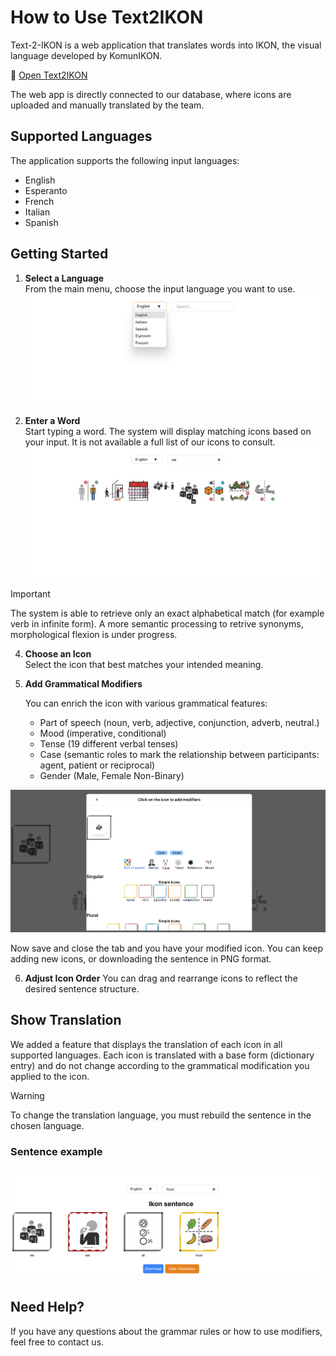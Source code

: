 # How to Use Text2IKON

<p>Text-2-IKON is a web application that translates words into IKON, the visual language developed by KomunIKON. 
   
:link: [Open Text2IKON](https://text2ikon.komunikon.com/)</p>
<p>The web app is directly connected to our database, where icons are uploaded and manually translated by the team.</p>


## Supported Languages
The application supports the following input languages:
- English
- Esperanto
- French
- Italian
- Spanish

## Getting Started

1. **Select a Language**  
   From the main menu, choose the input language you want to use.
   ![select language](../select_language.png)

3. **Enter a Word**  
   Start typing a word. The system will display matching icons based on your input. It is not available a full list of our icons to consult.
![select a word](../select_word.png)

> [!IMPORTANT]
> The system is able to retrieve only an exact alphabetical match (for example verb in infinite form). A more semantic processing to retrive synonyms, morphological flexion is under progress.

4. **Choose an Icon**  
   Select the icon that best matches your intended meaning.

5. **Add Grammatical Modifiers**

   You can enrich the icon with various grammatical features:
   - Part of speech (noun, verb, adjective, conjunction, adverb, neutral.)
   - Mood (imperative, conditional)
   - Tense (19 different verbal tenses)
   - Case (semantic roles to mark the relationship between participants: agent, patient or reciprocal)
   - Gender (Male, Female Non-Binary)

![add_iconeme](../add_iconeme.png)
<p>Now save and close the tab and you have your modified icon. You can keep adding new icons, or downloading the sentence in PNG format.</p>

6. **Adjust Icon Order**
You can drag and rearrange icons to reflect the desired sentence structure.

## Show Translation

We added a feature that displays the translation of each icon in all supported languages. Each icon is translated with a base form (dictionary entry) and do not change according to the grammatical modification you applied to the icon. 

> [!WARNING]  
> To change the translation language, you must rebuild the sentence in the chosen language.


### Sentence example 

![sentence in IKON "We ate all food"](../sentence.png)
---

## Need Help?
If you have any questions about the grammar rules or how to use modifiers, feel free to contact us.
